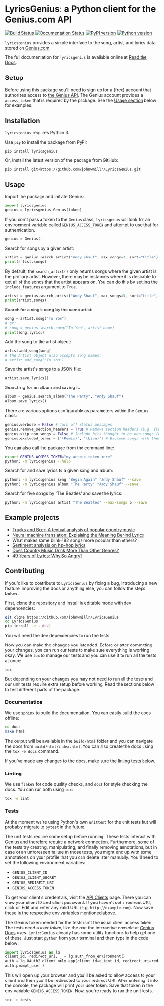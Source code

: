 # LyricsGenius: a Python client for the Genius.com API
[![Build Status](https://travis-ci.org/johnwmillr/LyricsGenius.svg?branch=master)](https://travis-ci.org/johnwmillr/LyricsGenius)
[![Documentation Status](https://readthedocs.org/projects/lyricsgenius/badge/?version=master)](https://lyricsgenius.readthedocs.io/en/latest/?badge=master)
[![PyPI version](https://badge.fury.io/py/lyricsgenius.svg)](https://pypi.org/project/lyricsgenius/)
[![Python version](https://img.shields.io/badge/python-3.x-brightgreen.svg)](https://pypi.org/project/lyricsgenius/)

`lyricsgenius` provides a simple interface to the song, artist, and lyrics data stored on [Genius.com](https://www.genius.com).

The full documentation for `lyricsgenius` is available online at [Read the Docs](https://lyricsgenius.readthedocs.io/en/master/).

## Setup
Before using this package you'll need to sign up for a (free) account that authorizes access to [the Genius API](http://genius.com/api-clients). The Genius account provides a `access_token` that is required by the package. See the [Usage section](https://github.com/johnwmillr/LyricsGenius#usage) below for examples.

## Installation
`lyricsgenius` requires Python 3.

Use `pip` to install the package from PyPI:

```bash
pip install lyricsgenius
```

Or, install the latest version of the package from GitHub:

```bash
pip install git+https://github.com/johnwmillr/LyricsGenius.git
```

## Usage
Import the package and initiate Genius:

```python
import lyricsgenius
genius = lyricsgenius.Genius(token)
```

If you don't pass a token to the `Genius` class, `lyricsgenus` will look for an environment variable called `GENIUS_ACCESS_TOKEN` and attempt to use that for authentication.

```python
genius = Genius()
```

Search for songs by a given artist:

```python
artist = genius.search_artist("Andy Shauf", max_songs=3, sort="title")
print(artist.songs)
```
By default, the `search_artist()` only returns songs where the given artist is the primary artist.
However, there may be instances where it is desirable to get all of the songs that the artist appears on.
You can do this by setting the `include_features` argument to `True`.

```python
artist = genius.search_artist("Andy Shauf", max_songs=3, sort="title", include_features=True)
print(artist.songs)
```

Search for a single song by the same artist:

```python
song = artist.song("To You")
# or:
# song = genius.search_song("To You", artist.name)
print(song.lyrics)
```

Add the song to the artist object:

```python
artist.add_song(song)
# the Artist object also accepts song names:
# artist.add_song("To You")
```

Save the artist's songs to a JSON file:

```python
artist.save_lyrics()
```

Searching for an album and saving it:

```python
album = genius.search_album("The Party", "Andy Shauf")
album.save_lyrics()
```

There are various options configurable as parameters within the `Genius` class:

```python
genius.verbose = False # Turn off status messages
genius.remove_section_headers = True # Remove section headers (e.g. [Chorus]) from lyrics when searching
genius.skip_non_songs = False # Include hits thought to be non-songs (e.g. track lists)
genius.excluded_terms = ["(Remix)", "(Live)"] # Exclude songs with these words in their title
```

You can also call the package from the command line:

```bash
export GENIUS_ACCESS_TOKEN="my_access_token_here"
python3 -m lyricsgenius --help
```

Search for and save lyrics to a given song and album:

```bash
python3 -m lyricsgenius song "Begin Again" "Andy Shauf" --save
python3 -m lyricsgenius album "The Party" "Andy Shauf" --save
```

Search for five songs by 'The Beatles' and save the lyrics:

```bash
python3 -m lyricsgenius artist "The Beatles" --max-songs 5 --save
```

## Example projects

  - [Trucks and Beer: A textual analysis of popular country music](http://www.johnwmillr.com/trucks-and-beer/)
  - [Neural machine translation: Explaining the Meaning Behind Lyrics](https://github.com/tsandefer/dsi_capstone_3)
  - [What makes some blink-182 songs more popular than others?](http://jdaytn.com/posts/download-blink-182-data/)
  - [Sentiment analysis on hip-hop lyrics](https://github.com/Hugo-Nattagh/2017-Hip-Hop)
  - [Does Country Music Drink More Than Other Genres?](https://towardsdatascience.com/does-country-music-drink-more-than-other-genres-a21db901940b)
  - [49 Years of Lyrics: Why So Angry?](https://towardsdatascience.com/49-years-of-lyrics-why-so-angry-1adf0a3fa2b4)

## Contributing
If you'd like to contribute to `LyricsGenius` by fixing a bug, introducing
a new feature, improving the docs or anything else, you can follow the
steps below:

First, clone the repository and install in editable mode with dev dependencies:
```bash
git clone https://github.com/johnwmillr/LyricsGenius
cd LyricsGenius
pip install -e .[dev]
```
You will need the dev dependencies to run the tests.

Now you can make the changes you intended. Before or after committing your changes, you can run our tests to make sure everything is working okay. We use `tox` to manage our tests and you can use it to run all the tests at once:

```bash
tox
```
But depending on your changes you may not need to run all the tests and our unit tests require extra setup before working. Read the sections below to test different parts of the package.

### Documentation
We use `sphinx` to build the documentation. You can easily build the docs offline:
```bash
cd docs
make html
```
The output will be available in the `build/html` folder and you can navigate the docs from `build/html/index.html`. You can also create the docs using the `tox -e docs` command.

If you've made any changes to the docs, make sure the linting tests below.

### Linting
We use `flake8` for code quality checks, and `doc8` for style checking the docs. You can run both using `tox`:
```bash
tox -e lint
```

### Tests
At the moment we're using Python's own `unittest` for the unit tests but will probably migrate to `pytest` in the future.

The unit tests require some setup before running. These tests interact with Genius and therefore require a network connection. Furthermore, some of the tests try creating, manipulating, and finally removing annotations, but in case of an unforeseen failure in those tests, you might end up with some annotations on your profile that you can delete later manually. You'll need to set the following environment variables:

 - `GENIUS_CLIENT_ID`
 - `GENIUS_CLIENT_SECRET`
 - `GENIUS_REDIRECT_URI`
 - `GENIUS_ACCESS_TOKEN`

To get your client's credentials, visit the [API Clients](https://genius.com/api-clients) page. There you can view your client ID and client password. If you haven't set a redirect URI, click on Edit and enter any valid URL (e.g. `http://example.com`). Now save these in the respective env variables mentioned above.

The Genius token needed for the tests isn't the usual client access token. The tests need a _user token_, like the one the interactive console at [Genius Docs](http://docs.genius.com/) uses. `LyricsGenius` already has some utility functions to help get one of these. Just start `python` from your terminal and then type in the code below:
```python
import lyricsgenius as lg
client_id, redirect_uri, _ = lg.auth_from_environment()
auth = lg.OAuth2.client_only_app(client_id=client_id, redirect_uri=redirect_uri)
auth.prompt_user()
```
This will open up your browser and you'll be asked to allow access to your client and then you'll be redirected to your redirect URI. After entering it into the console, the package will print your user token. Save that token in the env variable `GENIUS_ACCESS_TOKEN`. Now, you're ready to run the unit tests.
```bash
tox -e tests
```
